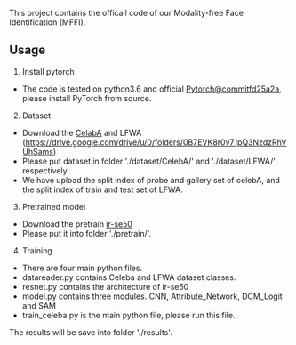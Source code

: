 This project contains the officail code of our Modality-free Face Identification (MFFI).
## Usage

1. Install pytorch

+ The code is tested on python3.6 and official [Pytorch@commitfd25a2a](https://github.com/pytorch/pytorch/tree/fd25a2a86c6afa93c7062781d013ad5f41e0504b#from-source), please install PyTorch from source.

2. Dataset
- Download the [CelabA](http://mmlab.ie.cuhk.edu.hk/projects/CelebA.html) and LFWA (https://drive.google.com/drive/u/0/folders/0B7EVK8r0v71pQ3NzdzRhVUhSams)
- Please put dataset in folder './dataset/CelebA/' and './dataset/LFWA/' respectively.
- We have upload the split index of probe and gallery set of celebA, and the split index of
train and test set of LFWA.

3. Pretrained model

- Download the pretrain [ir-se50](https://pan.baidu.com/s/12BUjjwy1uUTEF9HCx5qvoQ) 
- Please put it into folder './pretrain/'.

4. Training

- There are four main python files.
- datareader.py contains Celeba and LFWA dataset classes.
- resnet.py contains the architecture of ir-se50
- model.py contains three modules. CNN, Attribute_Network, DCM_Logit and SAM
- train_celeba.py is the main python file, please run this file.

The results will be save into folder './results'.
